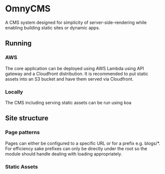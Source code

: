 # OmnyCMS

A CMS system designed for simplicity of server-side-rendering while enabling building static sites or dynamic apps.

## Running

### AWS

The core application can be deployed using AWS Lambda using API gateway and a Cloudfront distribution. It is recommended to put static assets into an S3 bucket and have them served via Cloudfront.

### Locally

The CMS including serving static assets can be run using koa

## Site structure

### Page patterns
Pages can either be configured to a specific URL or for a prefix e.g. blogs/*. For efficiency sake prefixes can only be directly under the root so the module should handle dealing with loading appropriately.

### Static Assets

